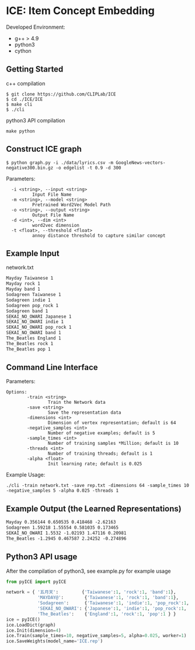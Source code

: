 # ICE: Item Concept Embedding

Developed Environment:
- g++ > 4.9
- python3
- cython

## Getting Started
c++ compilation
```
$ git clone https://github.com/CLIPLab/ICE
$ cd ./ICE/ICE
$ make cli
$ ./cli
```
python3 API compilation
```
make python
```

## Construct ICE graph
```
$ python graph.py -i ./data/lyrics.csv -m GoogleNews-vectors-negative300.bin.gz -o edgelist -t 0.9 -d 300
```
Parameters:
```
  -i <string>, --input <string>
          Input File Name
  -m <string>, --model <string>
          Pretrained Word2Vec Model Path
  -o <string>, --output <string>
          Output File Name
  -d <int>, --dim <int>     
          word2vec dimension
  -t <float>, --threshold <float>
          annoy distance threshold to capture similar concept
```
## Example Input
network.txt
```txt
Mayday Taiwanese 1
Mayday rock 1
Mayday band 1
Sodagreen Taiwanese 1
Sodagreen indie 1
Sodagreen pop_rock 1
Sodagreen band 1
SEKAI_NO_OWARI Japanese 1
SEKAI_NO_OWARI indie 1
SEKAI_NO_OWARI pop_rock 1
SEKAI_NO_OWARI band 1
The_Beatles England 1
The_Beatles rock 1
The_Beatles pop 1
```

## Command Line Interface

Parameters:
```
Options:
        -train <string>
                Train the Network data
        -save <string>
                Save the representation data
        -dimensions <int>
                Dimension of vertex representation; default is 64
        -negative_samples <int>
                Number of negative examples; default is 5
        -sample_times <int>
                Number of training samples *Million; default is 10
        -threads <int>
                Number of training threads; default is 1
        -alpha <float>
                Init learning rate; default is 0.025
```

Example Usage:
```
./cli -train network.txt -save rep.txt -dimensions 64 -sample_times 10 -negative_samples 5 -alpha 0.025 -threads 1
```

## Example Output (the Learned Representations)
```txt
Mayday 0.356144 0.650535 0.418468 -2.62163
Sodagreen 1.59218 1.55554 0.581035 0.173465
SEKAI_NO_OWARI 1.5532 -1.02193 1.47116 0.20981
The_Beatles -1.2945 0.467587 2.24252 -0.274896
```

## Python3 API usage
After the compilation of python3, see example.py for example usage
```python
from pyICE import pyICE

network = { '五月天':         {'Taiwanese':1, 'rock':1, 'band':1},
            'MAYDAY@':        {'Taiwanese':1, 'rock':1, 'band':1},
            'Sodagreen':      {'Taiwanese':1, 'indie':1, 'pop_rock':1, 'band':1},
            'SEKAI_NO_OWARI': {'Japanese':1, 'indie':1, 'pop_rock':1, 'band':1},
            'The_Beatles':    {'England':1, 'rock':1, 'pop':1 } }
ice = pyICE()
ice.LoadDict(graph)
ice.Init(dimension=4)
ice.Train(sample_times=10, negative_samples=5, alpha=0.025, worker=1)
ice.SaveWeights(model_name='ICE.rep')
```

